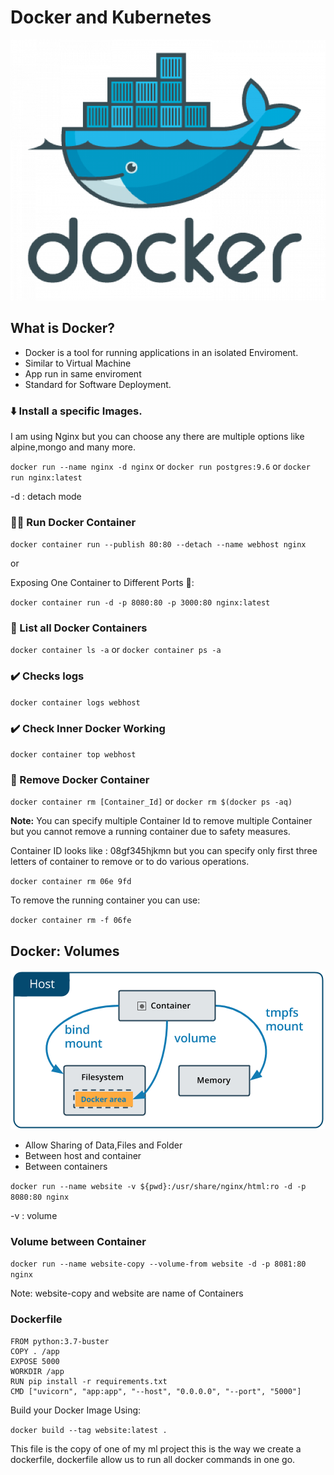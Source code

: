 # Docker and Kubernetes

<p align="center">
  <img src="utils/docker-logo.png">
</p>

## **What is Docker?**

* Docker is a tool for running applications in an isolated Enviroment.
* Similar to Virtual Machine
* App run in same enviroment
* Standard for Software Deployment.

### ⬇️ Install a specific Images.

I am using Nginx but you can choose any there are multiple options like alpine,mongo and many more.

`docker run --name nginx -d nginx` or `docker run postgres:9.6` or `docker run nginx:latest`

-d : detach mode

### 🏃‍♂️ Run Docker Container

`docker container run --publish 80:80 --detach --name webhost nginx`

or 

Exposing One Container to Different Ports 🔌:

`docker container run -d -p 8080:80 -p 3000:80 nginx:latest`

### 📝 List all Docker Containers

`docker container ls -a` or `docker container ps -a`

### ✔️ Checks logs

`docker container logs webhost`

### ✔️ Check Inner Docker Working

`docker container top webhost`

### 🔨 Remove Docker Container

`docker container rm [Container_Id]` or `docker rm $(docker ps -aq)`

**Note:** You can specify multiple Container Id to remove multiple Container but you cannot remove a running container due to safety measures.

Container ID looks like : 08gf345hjkmn but you can specify only first three letters of container to remove or to do various operations.

`docker container rm 06e 9fd`

To remove the running container you can use: 

`docker container rm -f 06fe`


## Docker: Volumes

<p align="center">
  <img src="utils/vol.png">
</p>

* Allow Sharing of Data,Files and Folder
* Between host and container
* Between containers

`docker run --name website -v ${pwd}:/usr/share/nginx/html:ro -d -p 8080:80 nginx`

-v : volume

### Volume between Container

`docker run --name website-copy --volume-from website -d -p 8081:80 nginx`

Note: website-copy and website are name of Containers

### Dockerfile

```
FROM python:3.7-buster
COPY . /app
EXPOSE 5000
WORKDIR /app
RUN pip install -r requirements.txt
CMD ["uvicorn", "app:app", "--host", "0.0.0.0", "--port", "5000"]
```

Build your Docker Image Using:

`docker build --tag website:latest .`

This file is the copy of one of my ml project this is the way we create a dockerfile, dockerfile allow us to run all docker commands in one go.




 
















